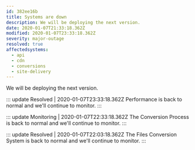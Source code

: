 ```yaml
---
id: 382ee16b
title: Systems are down
description: We will be deploying the next version.
date: 2020-01-07T21:33:18.362Z
modified: 2020-01-07T23:33:18.362Z
severity: major-outage
resolved: true
affectedsystems:
  - api
  - cdn
  - conversions
  - site-delivery
---
```


We will be deploying the next version.


::: update Resolved | 2020-01-07T23:33:18.362Z
Performance is back to normal and we'll continue to monitor.
:::

::: update Monitoring | 2020-01-07T22:33:18.362Z
The Conversion Process is back to normal and we'll continue to monitor.
:::

::: update Resolved | 2020-01-07T22:03:18.362Z
The Files Conversion System is back to normal and we'll continue to monitor.
:::

